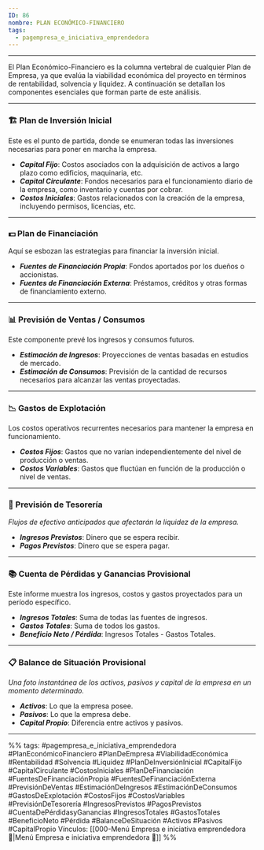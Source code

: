 ```yaml
---
ID: 86
nombre: PLAN ECONÓMICO-FINANCIERO
tags:
  - pagempresa_e_iniciativa_emprendedora
---
```

___

El Plan Económico-Financiero es la columna vertebral de cualquier Plan de Empresa, ya que evalúa la viabilidad económica del proyecto en términos de rentabilidad, solvencia y liquidez. A continuación se detallan los componentes esenciales que forman parte de este análisis.

---

### 🏗️ Plan de Inversión Inicial

Este es el punto de partida, donde se enumeran todas las inversiones necesarias para poner en marcha la empresa.

- ***Capital Fijo***: Costos asociados con la adquisición de activos a largo plazo como edificios, maquinaria, etc.
- ***Capital Circulante***: Fondos necesarios para el funcionamiento diario de la empresa, como inventario y cuentas por cobrar.
- ***Costos Iniciales***: Gastos relacionados con la creación de la empresa, incluyendo permisos, licencias, etc.

---

### 💵 Plan de Financiación

Aquí se esbozan las estrategias para financiar la inversión inicial.

- ***Fuentes de Financiación Propia***: Fondos aportados por los dueños o accionistas.
- ***Fuentes de Financiación Externa***: Préstamos, créditos y otras formas de financiamiento externo.
  
---

### 📊 Previsión de Ventas / Consumos

Este componente prevé los ingresos y consumos futuros.

- ***Estimación de Ingresos***: Proyecciones de ventas basadas en estudios de mercado.
- ***Estimación de Consumos***: Previsión de la cantidad de recursos necesarios para alcanzar las ventas proyectadas.

---

### 📉 Gastos de Explotación

Los costos operativos recurrentes necesarios para mantener la empresa en funcionamiento.

- ***Costos Fijos***: Gastos que no varían independientemente del nivel de producción o ventas.
- ***Costos Variables***: Gastos que fluctúan en función de la producción o nivel de ventas.

---

### 🏦 Previsión de Tesorería

*Flujos de efectivo anticipados que afectarán la liquidez de la empresa.*

- ***Ingresos Previstos***: Dinero que se espera recibir.
- ***Pagos Previstos***: Dinero que se espera pagar.
  
---

### 📚 Cuenta de Pérdidas y Ganancias Provisional

Este informe muestra los ingresos, costos y gastos proyectados para un período específico.

- ***Ingresos Totales***: Suma de todas las fuentes de ingresos.
- ***Gastos Totales***: Suma de todos los gastos.
- ***Beneficio Neto / Pérdida***: Ingresos Totales - Gastos Totales.

---

### 📋 Balance de Situación Provisional

*Una foto instantánea de los activos, pasivos y capital de la empresa en un momento determinado.*

- ***Activos***: Lo que la empresa posee.
- ***Pasivos***: Lo que la empresa debe.
- ***Capital Propio***: Diferencia entre activos y pasivos.

____
%%
tags:  #pagempresa_e_iniciativa_emprendedora #PlanEconómicoFinanciero #PlanDeEmpresa #ViabilidadEconómica #Rentabilidad #Solvencia #Liquidez #PlanDeInversiónInicial #CapitalFijo #CapitalCirculante #CostosIniciales #PlanDeFinanciación #FuentesDeFinanciaciónPropia #FuentesDeFinanciaciónExterna #PrevisiónDeVentas #EstimaciónDeIngresos #EstimaciónDeConsumos #GastosDeExplotación #CostosFijos #CostosVariables #PrevisiónDeTesorería #IngresosPrevistos #PagosPrevistos #CuentaDePérdidasyGanancias #IngresosTotales #GastosTotales #BeneficioNeto #Pérdida #BalanceDeSituación #Activos #Pasivos #CapitalPropio
Vínculos:  [[000-Menú Empresa e iniciativa emprendedora 📃|Menú Empresa e iniciativa emprendedora 📃]]
%%
